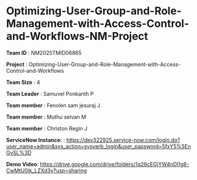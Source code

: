 # Optimizing-User-Group-and-Role-Management-with-Access-Control-and-Workflows-NM-Project

**Team ID**     :	 NM2025TMID06865

**Project**     :  Optimizing-User-Group-and-Role-Management-with-Access-Control-and-Workflows

**Team Size**   : 4

**Team Leader** : Samuvel Ponkanth P

**Team member** : Fenolen sam jesuraj J

**Team member** : Muthu selvan M

**Team member** : Christon Regin J

**ServiceNow Instance:** : https://dev322925.service-now.com/login.do?user_name=admin&sys_action=sysverb_login&user_password=5fxY5%5EnGvSL%3D

**Demo Video**:  https://drive.google.com/drive/folders/1q26cEGjYW4nDl1g8-CwMtU0ik_LZXd3y?usp=sharing
